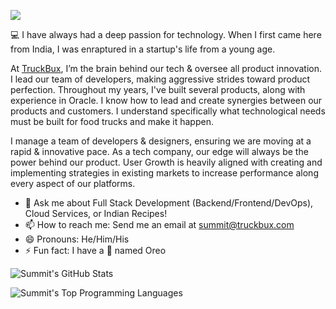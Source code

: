 [![](https://badgen.net/twitter/follow/SummitSThakur?icon=twitter)](https://twitter.com/SummitSThakur)

:computer: I have always had a deep passion for technology. When I first came here from India, I was enraptured in a startup's life from a young age.

At [TruckBux](https://truckbux.com), I’m the brain behind our tech & oversee all product innovation. I lead our team of developers, making aggressive strides toward product perfection. Throughout my years, I've built several products, along with experience in Oracle. I know how to lead and create synergies between our products and customers. I understand specifically what technological needs must be built for food trucks and make it happen.

I manage a team of developers & designers, ensuring we are moving at a rapid & innovative pace. As a tech company, our edge will always be the power behind our product. User Growth is heavily aligned with creating and implementing strategies in existing markets to increase performance along every aspect of our platforms.

- 💬 Ask me about Full Stack Development (Backend/Frontend/DevOps), Cloud Services, or Indian Recipes!
- 📫 How to reach me: Send me an email at [summit@truckbux.com](mailto:summit@truckbux.com)
- 😄 Pronouns: He/Him/His
- ⚡ Fun fact: I have a :dog: named Oreo

![Summit's GitHub Stats](https://github-readme-stats.vercel.app/api?username=summitsingh&count_private=true&show_icons=true)

![Summit's Top Programming Languages](https://github-readme-stats.vercel.app/api/top-langs/?username=summitsingh&layout=compact)
